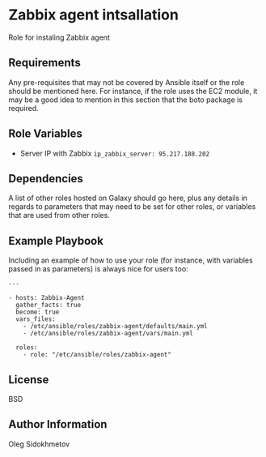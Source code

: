 Zabbix agent intsallation
=========

Role for instaling Zabbix agent

Requirements
------------

Any pre-requisites that may not be covered by Ansible itself or the role should be mentioned here. For instance, if the role uses the EC2 module, it may be a good idea to mention in this section that the boto package is required.

Role Variables
--------------

- Server IP with Zabbix
`ip_zabbix_server: 95.217.188.202`

Dependencies
------------

A list of other roles hosted on Galaxy should go here, plus any details in regards to parameters that may need to be set for other roles, or variables that are used from other roles.

Example Playbook
----------------

Including an example of how to use your role (for instance, with variables passed in as parameters) is always nice for users too:



    ---
    
    - hosts: Zabbix-Agent
      gather_facts: true
      become: true 
      vars_files:
        - /etc/ansible/roles/zabbix-agent/defaults/main.yml
        - /etc/ansible/roles/zabbix-agent/vars/main.yml
    
      roles:
        - role: "/etc/ansible/roles/zabbix-agent"

License
-------

BSD

Author Information
------------------

Oleg Sidokhmetov
